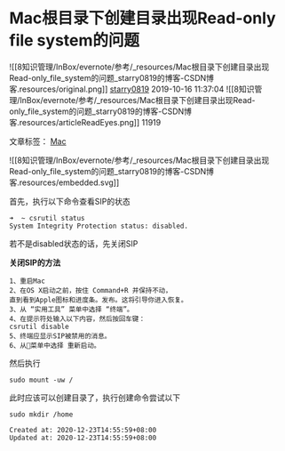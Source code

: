 
# Mac根目录下创建目录出现Read-only file system的问题

![[8知识管理/InBox/evernote/参考/_resources/Mac根目录下创建目录出现Read-only_file_system的问题_starry0819的博客-CSDN博客.resources/original.png]]
[starry0819](https://blog.csdn.net/starry0819) 2019-10-16 11:37:04 ![[8知识管理/InBox/evernote/参考/_resources/Mac根目录下创建目录出现Read-only_file_system的问题_starry0819的博客-CSDN博客.resources/articleReadEyes.png]] 11919  

		
文章标签： [Mac](https://www.csdn.net/tags/OtTaMg2sNjk5Ny1ibG9n.html)

![[8知识管理/InBox/evernote/参考/_resources/Mac根目录下创建目录出现Read-only_file_system的问题_starry0819的博客-CSDN博客.resources/embedded.svg]]

首先，执行以下命令查看SIP的状态

    ➜  ~ csrutil status
    System Integrity Protection status: disabled.
    

若不是disabled状态的话，先关闭SIP

**关闭SIP的方法**

    1、重启Mac
    2、在OS X启动之前，按住 Command+R 并保持不动，
    直到看到Apple图标和进度条。发布。这将引导你进入恢复。
    3、从 “实用工具” 菜单中选择 “终端”。
    4、在提示符处输入以下内容，然后按回车键：
    csrutil disable
    5、终端应显示SIP被禁用的消息。
    6、从菜单中选择 重新启动。
    

然后执行

    sudo mount -uw /
    

此时应该可以创建目录了，执行创建命令尝试以下

    sudo mkdir /home

    Created at: 2020-12-23T14:55:59+08:00
    Updated at: 2020-12-23T14:55:59+08:00

